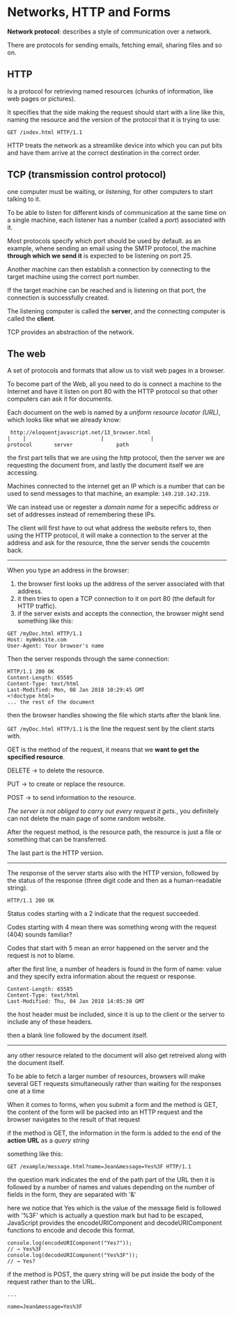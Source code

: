 # Networks, HTTP and Forms

**Network protocol**: describes a style of communication over a network.

There are protocols for sending emails, fetching email, sharing files and so on.

## HTTP

Is a protocol for retrieving named resources (chunks of information, like web pages or pictures).

It specifies that the side making the request should start with a line like this, naming the resource and the version of the protocol that it is trying to use:

```
GET /index.html HTTP/1.1
```
HTTP treats the network as a streamlike device into which you can put bits and have them arrive at the correct destination in the correct order.

## TCP (transmission control protocol)

one computer must be waiting, or *listening*, for other computers to start talking to it. 

To be able to listen for different kinds of communication at the same time on a single machine, each listener has a number (called a *port*) associated with it.

Most protocols specify which port should be used by default. as an example, whene sending an email using the SMTP protocol, the machine **through which we send it** is expected to be listening on port 25.

Another machine can then establish a connection by connecting to the target machine using the correct port number.


If the target machine can be reached and is listening on that port, the connection is successfully created.

The listening computer is called the **server**, and the connecting computer is called the **client**.

TCP provides an abstraction of the network.

## The web

A set of protocols and formats that allow us to visit web pages in a browser.

To become part of the Web, all you need to do is connect a machine to the Internet and have it listen on port 80 with the HTTP protocol so that other computers can ask it for documents.

Each document on the web is named by a *uniform resource locator (URL)*, which looks like what we already know:

```
 http://eloquentjavascript.net/13_browser.html
|    |                        |               |
protocol       server              path
```
the first part tells that we are using the http protocol, then the server we are requesting the document from, and lastly the document itself we are accessing.

Machines connected to the internet get an IP which is a number that can be used to send messages to that machine, an example: `149.210.142.219`.

We can instead use or regester a *domain name* for a sepecific address or set of addresses instead of remembering these IPs.

The client will first have to out what address the website refers to, then using the HTTP protocol, it will make a connection to the server at the address and ask for the resource, thne the server sends the coucemtn back.

-----------

When you type an address in the browser:

1. the browser first looks up the address of the server associated with that address.
2. it then tries to open a TCP connection to it on port 80 (the default for HTTP traffic).
3. if the server exists and accepts the connection, the browser might send something like this:

```
GET /myDoc.html HTTP/1.1
Host: myWebsite.com
User-Agent: Your browser's name
```
Then the server responds through the same connection:

```
HTTP/1.1 200 OK
Content-Length: 65585
Content-Type: text/html
Last-Modified: Mon, 08 Jan 2018 10:29:45 GMT
<!doctype html>
... the rest of the document
```
then the browser handles showing the file which starts after the blank line.


`GET /myDoc.html HTTP/1.1` is the line the request sent by the client starts with.

GET is the method of the request, it means that we **want to get the specified resource**.

DELETE -> to delete the resource.

PUT -> to create or replace the resource.

POST -> to send information to the resource.

*The server is not obliged to carry out every request it gets.*, you definitely can not delete the main page of some random website.

After the request method, is the resource path, the resource is just a file or something that can be transferred.

The last part is the HTTP version.

-----------

The response of the server starts also with the HTTP version, followed by the status of the response (three digit code and then as a human-readable string).
```
HTTP/1.1 200 OK
```

Status codes starting with a 2 indicate that the request succeeded.

Codes starting with 4 mean there was something wrong with the request (404) sounds familiar?

Codes that start with 5 mean an error happened on the server and the request is not to blame.


after the first line, a number of headers is found in the form of name: value and they specify extra information about the request or response.

```
Content-Length: 65585
Content-Type: text/html
Last-Modified: Thu, 04 Jan 2018 14:05:30 GMT
```
the host header must be included, since it is up to the client or the server to include any of these headers.

then a blank line followed by the document itself.

------------

any other resource related to the document will also get retreived along with the document itself. 

To be able to fetch a larger number of resources, browsers will make several GET requests simultaneously rather than waiting for the responses one at a time

When it comes to forms, when you submit a form and the method is GET, the content of the form will be packed into an HTTP request and the browser navigates to the result of that request

if the method is GET, the information in the form is added to the end of the **action URL** as a *query string*

something like this:

`GET /example/message.html?name=Jean&message=Yes%3F HTTP/1.1`

the question mark indicates the end of the path part of the URL then it is followed by a number of names and values depending on the number of fields in the form, they are separated with '&'

here we notice that Yes which is the value of the message field is followed with '%3F' which is actually a question mark but had to be escaped, JavaScript provides the encodeURIComponent and decodeURIComponent functions to encode and decode this format.

```
console.log(encodeURIComponent("Yes?"));
// → Yes%3F
console.log(decodeURIComponent("Yes%3F"));
// → Yes?
```

if the method is POST, the query string will be put inside the body of the request rather than to the URL.
```
...

name=Jean&message=Yes%3F
```


